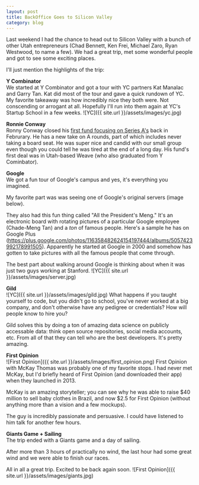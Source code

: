 ```yaml
---
layout: post
title: BackOffice Goes to Silicon Valley
category: blog
---
```


Last weekend I had the chance to head out to Silicon Valley with a bunch of other Utah entrepreneurs (Chad Bennett, Ken Frei, Michael Zaro, Ryan Westwood, to name a few). We had a great trip, met some wonderful people and got to see some exciting places.

I'll just mention the highlights of the trip:

**Y Combinator**  
We started at Y Combinator and got a tour with YC partners Kat Manalac and Garry Tan. Kat did most of the tour and gave a quick rundown of YC. My favorite takeaway was how incredibly nice they both were. Not conscending or arrogant at all. Hopefully I'll run into them again at YC's Startup School in a few weeks.
![YC]({{ site.url }}/assets/images/yc.jpg)

**Ronnie Conway**  
Ronny Conway closed his [first fund focusing on Series A's](http://techcrunch.com/2014/02/14/ronny-conway-closes-his-over-51-million-early-stage-fund/) back in Februrary. He has a new take on A rounds, part of which includes never taking a board seat. He was super nice and candid with our small group even though you could tell he was tired at the end of a long day. His fund's first deal was in Utah-based Weave (who also graduated from Y Cominbator).

**Google**  
We got a fun tour of Google's campus and yes, it's everything you imagined. 

My favorite part was was seeing one of Google's original servers (image below). 

They also had this fun thing called "All the President's Meng." It's an electronic board with rotating pictures of a particular Google employee (Chade-Meng Tan) and a *ton* of famous people. Here's a sample he has on Google Plus (https://plus.google.com/photos/116358482624154197444/albums/5057423992178991505). Apparently he started at Google in 2000 and somehow has gotten to take pictures with all the famous people that come through.

The best part about walking around Google is thinking about when it was just two guys working at Stanford.
![YC]({{ site.url }}/assets/images/server.jpg)

**Gild**  
![YC]({{ site.url }}/assets/images/gild.jpg)
What happens if you taught yourself to code, but you didn't go to school, you've never worked at a big company, and don't otherwise have any pedigree or credentials? How will people know to hire you?

Gild solves this by doing a ton of amazing data science on publicly accessable data: think open source repositories, social media accounts, etc. From all of that they can tell who are the best developers. It's pretty amazing.

**First Opinion**  
![First Opinion]({{ site.url }}/assets/images/first_opinion.png)
First Opinion with McKay Thomas was probably one of my favorite stops. I had never met McKay, but I'd briefly heard of First Opinion (and downloaded their app) when they launched in 2013.

McKay is an amazing storyteller; you can see why he was able to raise $40 million to sell baby clothes in Brazil, and now $2.5 for First Opinion (without anything more than a vision and a few mockups).

The guy is incredibly passionate and persuasive. I could have listened to him talk for another few hours.

**Giants Game + Sailing**  
The trip ended with a Giants game and a day of sailing.

After more than 3 hours of practically no wind, the last hour had some great wind and we were able to finish our races.

All in all a great trip. Excited to be back again soon.
![First Opinion]({{ site.url }}/assets/images/giants.jpg)

